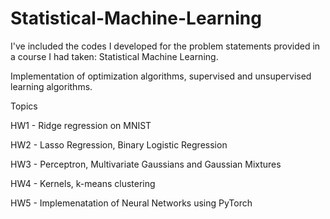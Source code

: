 # Statistical-Machine-Learning

I've included the codes I developed for the problem statements provided in a course I had taken: Statistical Machine Learning.


Implementation of optimization algorithms, supervised and unsupervised learning algorithms.

Topics

HW1 - Ridge regression on MNIST

HW2 - Lasso Regression, Binary Logistic Regression

HW3 - Perceptron, Multivariate Gaussians and Gaussian Mixtures

HW4 - Kernels, k-means clustering

HW5 - Implemenatation of Neural Networks using PyTorch
